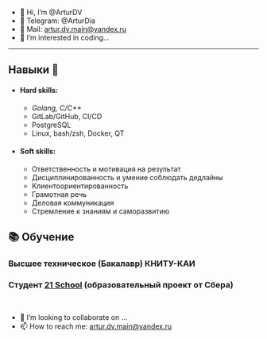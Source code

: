 - 👋 Hi, I’m @ArturDV
- :email: Telegram: @ArturDia
- :email: Mail: artur.dv.main@yandex.ru
- 👀 I’m interested in coding...

---

##  Навыки 🌱

- #### Hard skills: 
  + *Golang, C/C++*
  + GitLab/GitHub, CI/CD
  + PostgreSQL
  + Linux, bash/zsh, Docker, QT


- #### Soft skills: 
    + Ответственность и мотивация на результат
    + Дисциплинированность и умение соблюдать дедлайны
    + Клиентоориентированность
    + Грамотная речь
    + Деловая коммуникация
    + Стремление к знаниям и саморазвитию

## 📚 Обучение
###  Высшее техническое (Бакалавр) КНИТУ-КАИ
###  Студент [21 School](https://21-school.ru) (образовательный проект от Cбера)
<br>

- 💞️ I’m looking to collaborate on ...
- 📫 How to reach me: artur.dv.main@yandex.ru

<!---
dandyelf/dandyelf is a ✨ special ✨ repository because its `README.md` (this file) appears on your GitHub profile.
You can click the Preview link to take a look at your changes.
--->
